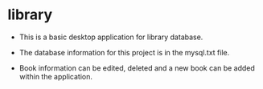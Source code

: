 # library

* This is a basic desktop application for library database.

* The database information for this project is in the mysql.txt file.

* Book information can be edited, deleted and a new book can be added within the application.

